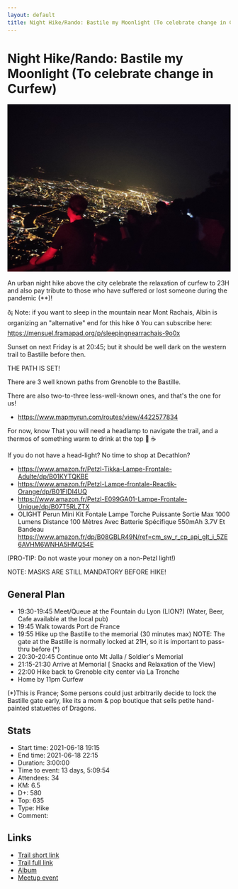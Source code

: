 ```yaml
---
layout: default
title: Night Hike/Rando: Bastile my Moonlight (To celebrate change in Curfew)
---
```


# Night Hike/Rando: Bastile my Moonlight (To celebrate change in Curfew)

![2021-06-18](../img/orig/2021-06-18.jpg)

An urban night hike above the city celebrate the relaxation of curfew to 23H and also pay tribute to those who have suffered or lost someone during the pandemic (**)!

ð¡ Note: if you want to sleep in the mountain near Mont Rachais, Albin is organizing an "alternative" end for this hike ð You can subscribe here: https://mensuel.framapad.org/p/sleepingnearrachais-9o0x

Sunset on next Friday is at 20:45; but it should be well dark on the western trail to Bastille before then.

THE PATH IS SET!

There are 3 well known paths from Grenoble to the Bastille.

There are also two-to-three less-well-known ones, and that's the one for us!
- https://www.mapmyrun.com/routes/view/4422577834

For now, know That you will need a headlamp to navigate the trail, and a thermos of something warm to drink at the top 🍵 ☕️

If you do not have a head-light? No time to shop at Decathlon?

- https://www.amazon.fr/Petzl-Tikka-Lampe-Frontale-Adulte/dp/B01KYTQKBE
- https://www.amazon.fr/Petzl-Lampe-frontale-Reactik-Orange/dp/B01FIDI4UQ
- https://www.amazon.fr/Petzl-E099GA01-Lampe-Frontale-Unique/dp/B07T5RLZTX
- OLIGHT Perun Mini Kit Fontale Lampe Torche Puissante Sortie Max 1000 Lumens Distance 100 Mètres Avec Batterie Spécifique 550mAh 3.7V Et Bandeau https://www.amazon.fr/dp/B08GBLR49N/ref=cm_sw_r_cp_api_glt_i_5ZE6AVHM6WNHA5HMQ54E

(PRO-TIP: Do not waste your money on a non-Petzl light!)

NOTE: MASKS ARE STILL MANDATORY BEFORE HIKE!

##  General Plan 
- 19:30-19:45 Meet/Queue at the Fountain du Lyon (LION?)
(Water, Beer, Cafe available at the local pub)
- 19:45 Walk towards Port de France
- 19:55 Hike up the Bastille to the memorial (30 minutes max)
NOTE: The gate at the Bastille is normally locked at 21H, so it is important to pass-thru before (*)
- 20:30-20:45 Continue onto Mt Jalla / Soldier's Memorial
- 21:15-21:30 Arrive at Memorial
[ Snacks and Relaxation of the View]
- 22:00 Hike back to Grenoble city center via La Tronche
- Home by 11pm Curfew

(*)This is France; Some persons could just arbitrarily decide to lock the Bastille gate early, like its a mom & pop boutique that sells petite hand-painted statuettes of Dragons.

## Stats

- Start time: 2021-06-18 19:15
- End time: 2021-06-18 22:15
- Duration: 3:00:00
- Time to event: 13 days, 5:09:54
- Attendees: 34
- KM: 6.5
- D+: 580
- Top: 635
- Type: Hike
- Comment: 

## Links

- [Trail short link](https://s.42l.fr/Xs8Xh1t6)
- [Trail full link]()
- [Album](https://binnette.github.io/GacImg2021/2021-06-18-Night-Hike-Rando-Bastile-my-Moonlight-To-celebrate-change-in-Curfew.html)
- [Meetup event](https://www.meetup.com/grenoble-adventure-club-english-french/events/278640679/)
